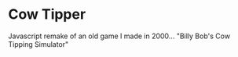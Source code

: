 Cow Tipper
==========

Javascript remake of an old game I made in 2000... "Billy Bob's Cow Tipping Simulator"



